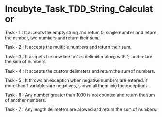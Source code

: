 # Incubyte_Task_TDD_String_Calculator

Task - 1 : It accepts the empty string and return 0, single number and return the number, two numbers and return their sum.

Task - 2 : It accepts the multiple numbers and return their sum.

Task - 3 : It accpets the new line '\n' as delimeter along with ';' and return the sum of numbers.

Task - 4 : It accepts the custom delimeters and return the sum of numbers.

Task - 5 : It throws an exception when negative numbers are entered. If more than 1 variables are negatives, shown all them into the exceptions.

Task - 6 : Any number greater than 1000 is not counted and return the sum of another numbers. 

Task - 7 : Any length delimeters are allowed and return the sum of numbers.
